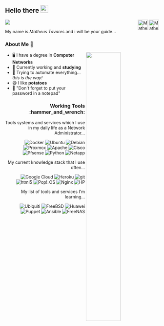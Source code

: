 ## Hello there <img src="https://media.giphy.com/media/hvRJCLFzcasrR4ia7z/giphy.gif" width="25px"> 
![](https://visitor-badge.glitch.me/badge?page_id=matheus-tavares-silva.matheus-tavares-silva)
<a href="https://www.linkedin.com/in/matheus-tavares-da-silva-110569144/" align="left">
  <img align="right" alt="Matheus Tavares LinkedIN" width="33px" src="https://raw.githubusercontent.com/peterthehan/peterthehan/master/assets/linkedin.svg" />
</a>
<a href="https://open.spotify.com/user/llq3kqbas3akaz2aosdx4u2kb">
  <img align="right" alt="Matheus Tavares Spotify" width="33px" src="https://upload.wikimedia.org/wikipedia/commons/thumb/1/19/Spotify_logo_without_text.svg/150px-Spotify_logo_without_text.svg.png" />
</a>

My name is *Matheus Tavares* and i will be your guide...  

### About Me 🔭

<img align="right" width="47.5%" src="https://metrics.lecoq.io/matheus-tavares-silva?template=terminal&base.activity=0&base.community=0&base.repositories=0&base.metadata=0&isocalendar=1&introduction=1&languages=1&isocalendar.duration=full-year&languages.ignored=css&languages.limit=8&languages.sections=most-used&languages.colors=github&languages.threshold=0%25&languages.indepth=false&languages.recent.load=300&languages.recent.days=14&introduction.title=true&config.timezone=America%2FCuiaba">

- :desktop_computer: I have a degree in **Computer Networks**
- 🌱  Currently working and **studying**
- :robot: Trying to automate everything... *this is the way!*
- :smile: I like **potatoes**
- 🦾 "Don't forget to put your password in a notepad"

<h3 align="right">Working Tools :hammer_and_wrench:</h3>

<p align="right">Tools systems and services which I use in my daily life as a Network Administrator...</p>

<p align="right"> 
  <img alt="Docker" src="https://img.shields.io/badge/-Docker-46a2f1?style=flat-square&logo=docker&logoColor=white" />
  <img alt="Ubuntu" src="https://img.shields.io/badge/-Ubuntu-E95420?style=flat-square&logo=ubuntu&logoColor=white" />
  <img alt="Debian" src="https://img.shields.io/badge/-Debian-A81D33?style=flat-square&logo=debian&logoColor=white" />
  <img alt="Proxmox" src="https://img.shields.io/badge/-Proxmox-E57000?style=flat-square&logo=proxmox&logoColor=white" />
  <img alt="Apache" src="https://img.shields.io/badge/-Apache-D22128?style=flat-square&logo=apache&logoColor=white" />
  <img alt="Cisco" src="https://img.shields.io/badge/-Cisco-1BA0D7?style=flat-square&logo=cisco&logoColor=white" />
  <img alt="Pfsense" src="https://img.shields.io/badge/-Pfsense-212121?style=flat-square&logo=pfsense&logoColor=white" />
  <img alt="Python" src="https://img.shields.io/badge/-Python-3776AB?style=flat-square&logo=python&logoColor=white" />
  <img alt="Netapp" src="https://img.shields.io/badge/-Netapp-0067C5?style=flat-square&logo=netapp&logoColor=white" />
</p>

<p align="right">My current knowledge stack that I use often...</p>

<p align="right">  
  <img alt="Google Cloud" src="https://img.shields.io/badge/-Google_Cloud_Platform-1a73e8?style=flat-square&logo=google-cloud&logoColor=white" />
  <img alt="Heroku" src="https://img.shields.io/badge/-Heroku-430098?style=flat-square&logo=heroku&logoColor=white" />
  <img alt="git" src="https://img.shields.io/badge/-Git-F05032?style=flat-square&logo=git&logoColor=white" />
  <img alt="html5" src="https://img.shields.io/badge/-HTML5-E34F26?style=flat-square&logo=html5&logoColor=white" />
  <img alt="Pop!_OS" src="https://img.shields.io/badge/-Pop!_OS-48B9C7?style=flat-square&logo=popos&logoColor=white" />
  <img alt="Nginx" src="https://img.shields.io/badge/-Nginx-009639?style=flat-square&logo=nginx&logoColor=white" />
  <img alt="HP" src="https://img.shields.io/badge/-HP-0096D6?style=flat-square&logo=hp&logoColor=white" />
</p>
 
<p align="right">My list of tools and services I'm learning...</p>

<p align="right">
  <img alt="Ubiquiti" src="https://img.shields.io/badge/-Ubiquiti-0559C9?style=flat-square&logo=ubiquiti&logoColor=white" />
  <img alt="FreeBSD" src="https://img.shields.io/badge/-FreeBSD-AB2B28?style=flat-square&logo=freebsd&logoColor=white" />
  <img alt="Huawei" src="https://img.shields.io/badge/-Huawei-FF0000?style=flat-square&logo=huawei&logoColor=white" />
  <img alt="Puppet" src="https://img.shields.io/badge/-Puppet-FFAE1A?style=flat-square&logo=puppet&logoColor=white" />
  <img alt="Ansible" src="https://img.shields.io/badge/-Ansible-EE0000?style=flat-square&logo=ansible&logoColor=white" />
  <img alt="FreeNAS" src="https://img.shields.io/badge/-FreeNAS-343434?style=flat-square&logo=freenas&logoColor=white" />
</p>

<!--
- Link de buscas para icones e cores
https://simpleicons.org/?q=debian

- Nome dos icones para adicionar a 'badges'
https://github.com/simple-icons/simple-icons/blob/develop/slugs.md
-->

